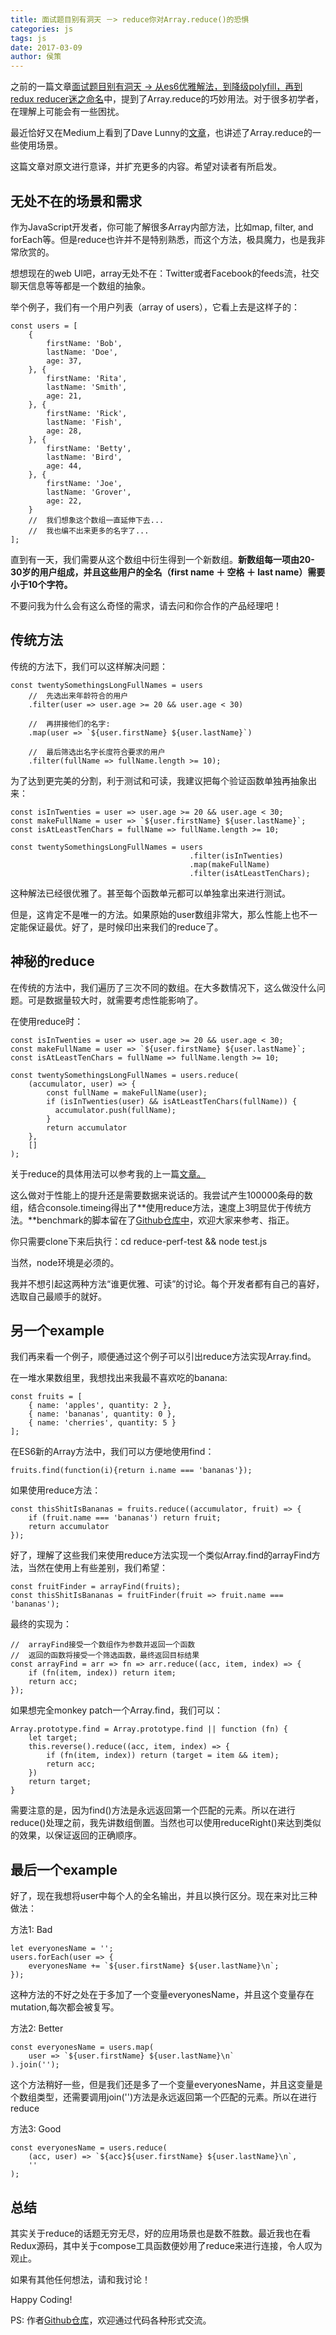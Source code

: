 ```yaml
---
title: 面试题目别有洞天 －> reduce你对Array.reduce()的恐惧
categories: js
tags: js
date: 2017-03-09
author: 侯策
---
```


之前的一篇文章[面试题目别有洞天 -> 从es6优雅解法，到降级polyfill，再到redux reducer迷之命名](http://www.jianshu.com/p/5b4c2f4c7a52)中，提到了Array.reduce的巧妙用法。对于很多初学者，在理解上可能会有一些困扰。

最近恰好又在Medium上看到了Dave Lunny的[文章](https://hackernoon.com/reduce-your-fears-about-array-reduce-629b334ab945)，也讲述了Array.reduce的一些使用场景。

这篇文章对原文进行意译，并扩充更多的内容。希望对读者有所启发。

## 无处不在的场景和需求

作为JavaScript开发者，你可能了解很多Array内部方法，比如map, filter, and forEach等。但是reduce也许并不是特别熟悉，而这个方法，极具魔力，也是我非常欣赏的。

想想现在的web UI吧，array无处不在：Twitter或者Facebook的feeds流，社交聊天信息等等都是一个数组的抽象。

举个例子，我们有一个用户列表（array of users），它看上去是这样子的：

    
    const users = [
        {
            firstName: 'Bob',
            lastName: 'Doe',
            age: 37,
        }, {
            firstName: 'Rita',
            lastName: 'Smith',
            age: 21,
        }, {
            firstName: 'Rick',
            lastName: 'Fish',
            age: 28,
        }, {
            firstName: 'Betty',
            lastName: 'Bird',
            age: 44,
        }, {
            firstName: 'Joe',
            lastName: 'Grover',
            age: 22,
        }
        //  我们想象这个数组一直延伸下去...
        //  我也编不出来更多的名字了...
    ];

直到有一天，我们需要从这个数组中衍生得到一个新数组。**新数组每一项由20-30岁的用户组成，并且这些用户的全名（first name ＋ 空格 ＋ last name）需要小于10个字符。**

不要问我为什么会有这么奇怪的需求，请去问和你合作的产品经理吧！

## 传统方法
传统的方法下，我们可以这样解决问题：

    const twentySomethingsLongFullNames = users
        //  先选出来年龄符合的用户
        .filter(user => user.age >= 20 && user.age < 30)

        //  再拼接他们的名字:
        .map(user => `${user.firstName} ${user.lastName}`)

        //  最后筛选出名字长度符合要求的用户
        .filter(fullName => fullName.length >= 10);

为了达到更完美的分割，利于测试和可读，我建议把每个验证函数单独再抽象出来：

    const isInTwenties = user => user.age >= 20 && user.age < 30;
    const makeFullName = user => `${user.firstName} ${user.lastName}`;
    const isAtLeastTenChars = fullName => fullName.length >= 10;

    const twentySomethingsLongFullNames = users
                                            .filter(isInTwenties)
                                            .map(makeFullName)
                                            .filter(isAtLeastTenChars);

这种解法已经很优雅了。甚至每个函数单元都可以单独拿出来进行测试。

但是，这肯定不是唯一的方法。如果原始的user数组非常大，那么性能上也不一定能保证最优。好了，是时候印出来我们的reduce了。


## 神秘的reduce

在传统的方法中，我们遍历了三次不同的数组。在大多数情况下，这么做没什么问题。可是数据量较大时，就需要考虑性能影响了。

在使用reduce时：

    const isInTwenties = user => user.age >= 20 && user.age < 30;
    const makeFullName = user => `${user.firstName} ${user.lastName}`;
    const isAtLeastTenChars = fullName => fullName.length >= 10;

    const twentySomethingsLongFullNames = users.reduce(
        (accumulator, user) => {
            const fullName = makeFullName(user);
            if (isInTwenties(user) && isAtLeastTenChars(fullName)) {
              accumulator.push(fullName);
            }
            return accumulator
        },
        []
    );

关于reduce的具体用法可以参考我的上一篇[文章。](http://www.jianshu.com/p/5b4c2f4c7a52) 

这么做对于性能上的提升还是需要数据来说话的。我尝试产生100000条母的数组，结合console.timeing得出了**使用reduce方法，速度上3明显优于传统方法。**benchmark的脚本留在了[Github仓库中](https://github.com/HOUCe/reduce-perf-test/tree/master/reduce-perf-test)，欢迎大家来参考、指正。

你只需要clone下来后执行：cd reduce-perf-test && node test.js

当然，node环境是必须的。

我并不想引起这两种方法“谁更优雅、可读”的讨论。每个开发者都有自己的喜好，选取自己最顺手的就好。


## 另一个example

我们再来看一个例子，顺便通过这个例子可以引出reduce方法实现Array.find。
 
在一堆水果数组里，我想找出来我最不喜欢吃的banana:

    const fruits = [
        { name: 'apples', quantity: 2 },
        { name: 'bananas', quantity: 0 },
        { name: 'cherries', quantity: 5 }
    ];

 在ES6新的Array方法中，我们可以方便地使用find：

    fruits.find(function(i){return i.name === 'bananas'});

如果使用reduce方法：

    const thisShitIsBananas = fruits.reduce((accumulator, fruit) => {
        if (fruit.name === 'bananas') return fruit;
        return accumulator
    });

好了，理解了这些我们来使用reduce方法实现一个类似Array.find的arrayFind方法，当然在使用上有些差别，我们希望：

    const fruitFinder = arrayFind(fruits);
    const thisShitIsBananas = fruitFinder(fruit => fruit.name === 'bananas');

最终的实现为：

    //  arrayFind接受一个数组作为参数并返回一个函数
    //  返回的函数将接受一个筛选函数，最终返回目标结果
    const arrayFind = arr => fn => arr.reduce((acc, item, index) => {
        if (fn(item, index)) return item;
        return acc;
    });

如果想完全monkey patch一个Array.find，我们可以：

    Array.prototype.find = Array.prototype.find || function (fn) {
        let target;
        this.reverse().reduce((acc, item, index) => {
            if (fn(item, index)) return (target = item && item);
            return acc;
        })
        return target;
    }

需要注意的是，因为find()方法是永远返回第一个匹配的元素。所以在进行reduce()处理之前，我先讲数组倒置。当然也可以使用reduceRight()来达到类似的效果，以保证返回的正确顺序。


## 最后一个example

好了，现在我想将user中每个人的全名输出，并且以换行区分。现在来对比三种做法：

方法1: Bad

    let everyonesName = '';
    users.forEach(user => {
        everyonesName += `${user.firstName} ${user.lastName}\n`;
    });

这种方法的不好之处在于多加了一个变量everyonesName，并且这个变量存在mutation,每次都会被复写。

方法2: Better

    const everyonesName = users.map(
        user => `${user.firstName} ${user.lastName}\n`
    ).join('');

这个方法稍好一些，但是我们还是多了一个变量everyonesName，并且这变量是个数组类型，还需要调用join('')方法是永远返回第一个匹配的元素。所以在进行reduce

方法3: Good

    const everyonesName = users.reduce(
        (acc, user) => `${acc}${user.firstName} ${user.lastName}\n`,
        ''
    );

     
## 总结

其实关于reduce的话题无穷无尽，好的应用场景也是数不胜数。最近我也在看Redux源码，其中关于compose工具函数便妙用了reduce来进行连接，令人叹为观止。

如果有其他任何想法，请和我讨论！

Happy Coding!

PS: 作者[Github仓库](https://github.com/HOUCe)，欢迎通过代码各种形式交流。
